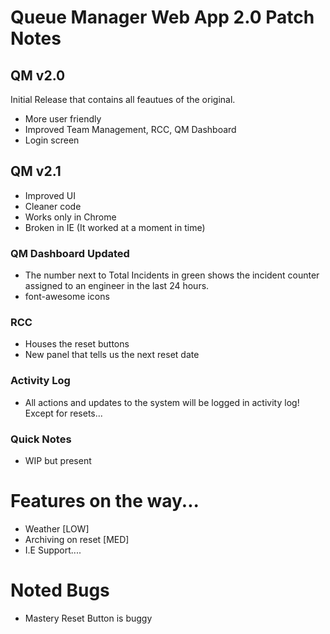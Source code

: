 # Queue Manager Web App 2.0 Patch Notes

## QM v2.0
Initial Release that contains all feautues of the original.
- More user friendly
- Improved Team Management, RCC, QM Dashboard
- Login screen

## QM v2.1
- Improved UI
- Cleaner code
- Works only in Chrome
- Broken in IE (It worked at a moment in time)

### QM Dashboard Updated
- The number next to Total Incidents in green shows the incident counter assigned to an engineer in the last 24 hours.
- font-awesome icons

### RCC
- Houses the reset buttons
- New panel that tells us the next reset date

### Activity Log
- All actions and updates to the system will be logged in activity log! Except for resets...

###  Quick Notes
- WIP but present

# Features on the way...
- Weather [LOW]
- Archiving on reset [MED]
- I.E Support....

# Noted Bugs
- Mastery Reset Button is buggy
